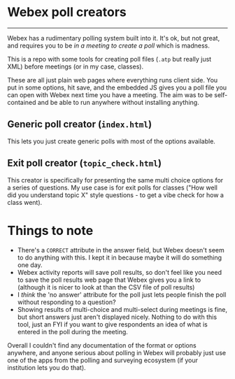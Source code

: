 # Webex poll creators
___________________

Webex has a rudimentary polling system built into it. It's ok, but not great, and requires you to be *in a meeting to create a poll* which is madness.

This is a repo with some tools for creating poll files (`.atp` but really just XML) before meetings (or in my case, classes).

These are all just plain web pages where everything runs client side. You put in some options, hit save, and the embedded JS gives you a poll file you can open with Webex next time you have a meeting. The aim was to be self-contained and be able to run anywhere without installing anything.

## Generic poll creator (`index.html`)
This lets you just create generic polls with most of the options available.

## Exit poll creator (`topic_check.html`)
This creator is specifically for presenting the same multi choice options for a series of questions. My use case is for exit polls for classes ("How well did you understand topic X" style questions - to get a vibe check for how a class went).

# Things to note
- There's a `CORRECT` attribute in the answer field, but Webex doesn't seem to do anything with this. I kept it in because maybe it will do something one day.
- Webex activity reports will save poll results, so don't feel like you need to save the poll results web page that Webex gives you a link to (although it is nicer to look at than the CSV file of poll results)
- I *think* the 'no answer' attribute for the poll just lets people finish the poll without responding to a question?
- Showing results of multi-choice and multi-select during meetings is fine, but short answers just aren't displayed nicely. Nothing to do with this tool, just an FYI if you want to give respondents an idea of what is entered in the poll during the meeting.

Overall I couldn't find any documentation of the format or options anywhere, and anyone serious about polling in Webex will probably just use one of the apps from the polling and surveying ecosystem (if your institution lets you do that).